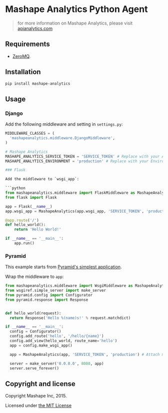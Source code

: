 # Mashape Analytics Python Agent

> for more information on Mashape Analytics, please visit [apianalytics.com](https://www.apianalytics.com)

## Requirements

- [ZeroMQ](http://zeromq.org/intro:get-the-software).

## Installation

```sh
pip install mashape-analytics
```

## Usage

### Django

Add the following middleware and setting in `settings.py`:

```python
MIDDLEWARE_CLASSES = (
  'mashapeanalytics.middleware.DjangoMiddleware',
)

# Mashape Analytics
MASHAPE_ANALYTICS_SERVICE_TOKEN = 'SERVICE_TOKEN' # Replace with your App Service Token
MASHAPE_ANALYTICS_ENVIRONMENT = 'production' # Replace with your Environment ID

### Flask

Add the middleware to `wsgi_app`:

```python
from mashapeanalytics.middleware import FlaskMiddleware as MashapeAnalytics
from flask import Flask

app = Flask(__name__)
app.wsgi_app = MashapeAnalytics(app.wsgi_app, 'SERVICE_TOKEN', 'production') # Attach middleware with environment, `production`

@app.route('/')
def hello_world():
    return 'Hello World!'

if __name__ == '__main__':
    app.run()
```

### Pyramid

This example starts from [Pyramid's simplest application](http://docs.pylonsproject.org/docs/pyramid/en/latest/index.html).

Wrap the middleware to `app`:

```python
from mashapeanalytics.middleware import WsgiMiddleware as MashapeAnalytics
from wsgiref.simple_server import make_server
from pyramid.config import Configurator
from pyramid.response import Response


def hello_world(request):
  return Response('Hello %(name)s!' % request.matchdict)

if __name__ == '__main__':
  config = Configurator()
  config.add_route('hello', '/hello/{name}')
  config.add_view(hello_world, route_name='hello')
  app = config.make_wsgi_app()

  app = MashapeAnalytics(app, 'SERVICE_TOKEN', 'production') # Attach middleware with environment, `production`

  server = make_server('0.0.0.0', 8080, app)
  server.serve_forever()
```

## Copyright and license

Copyright Mashape Inc, 2015.

Licensed under [the MIT License](https://github.com/mashape/analytics-agent-python/blob/master/LICENSE)
